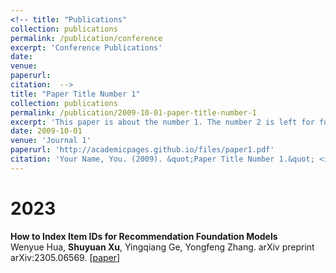 ```yaml
---
<!-- title: "Publications"
collection: publications
permalink: /publication/conference
excerpt: 'Conference Publications'
date: 
venue: 
paperurl: 
citation:  -->
title: "Paper Title Number 1"
collection: publications
permalink: /publication/2009-10-01-paper-title-number-1
excerpt: 'This paper is about the number 1. The number 2 is left for future work.'
date: 2009-10-01
venue: 'Journal 1'
paperurl: 'http://academicpages.github.io/files/paper1.pdf'
citation: 'Your Name, You. (2009). &quot;Paper Title Number 1.&quot; <i>Journal 1</i>. 1(1).'
---
```



2023
====
__How to Index Item IDs for Recommendation Foundation Models__  
Wenyue Hua, __Shuyuan Xu__, Yingqiang Ge, Yongfeng Zhang. arXiv preprint arXiv:2305.06569. [[paper](https://arxiv.org/pdf/2305.06569.pdf)]
